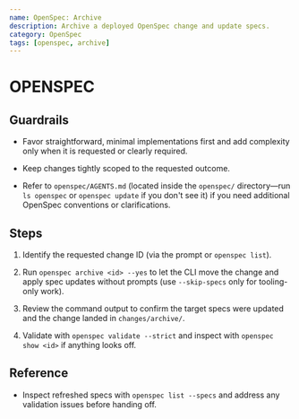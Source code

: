 ```yaml
---
name: OpenSpec: Archive
description: Archive a deployed OpenSpec change and update specs.
category: OpenSpec
tags: [openspec, archive]
---
```


# OPENSPEC

<!-- OPENSPEC:START -->

## **Guardrails**

- Favor straightforward, minimal implementations first and add complexity only when it is requested or clearly required.

- Keep changes tightly scoped to the requested outcome.

- Refer to `openspec/AGENTS.md` (located inside the `openspec/` directory—run `ls openspec` or `openspec update` if you don't see it) if you need additional OpenSpec conventions or clarifications.

## **Steps**

1. Identify the requested change ID (via the prompt or `openspec list`).

2. Run `openspec archive <id> --yes` to let the CLI move the change and apply spec updates without prompts (use `--skip-specs` only for tooling-only work).

3. Review the command output to confirm the target specs were updated and the change landed in `changes/archive/`.

4. Validate with `openspec validate --strict` and inspect with `openspec show <id>` if anything looks off.

## **Reference**

- Inspect refreshed specs with `openspec list --specs` and address any validation issues before handing off.
<!-- OPENSPEC:END -->
